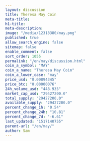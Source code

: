 ```yaml
---
layout: discussion
title: Theresa May Coin
meta-title: 
h1-title: 
meta-description: 
image: "/media/12318380/may.png"
published: true
allow_search_engine: false
sitemap: false
enable_comment: false
sort_order: 1055
permalink: "/en/may/discussion.html"
coin_a_symbol: "MAY"
coin_a_name: "Theresa May Coin"
coin_a_lower_case: "may"
price_usd: "0.00894345"
price_btc: "0.00000076"
24h_volume_usd: "448.935"
market_cap_usd: "29427200.0"
total_supply: "29427200.0"
available_supply: "29427200.0"
percent_change_1h: "0.54"
percent_change_24h: "10.81"
percent_change_7d: "-6.61"
last_updated: "1517140755"
parent-url: "/en/may/"
author: Sam
---
```


